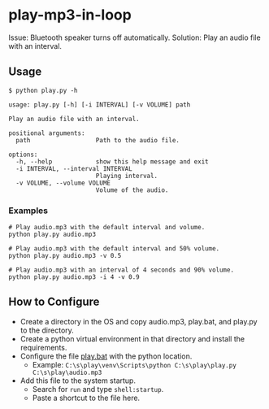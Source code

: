 # play-mp3-in-loop

Issue: Bluetooth speaker turns off automatically.
Solution: Play an audio file with an interval.

## Usage

```shell
$ python play.py -h

usage: play.py [-h] [-i INTERVAL] [-v VOLUME] path

Play an audio file with an interval.

positional arguments:
  path                  Path to the audio file.

options:
  -h, --help            show this help message and exit
  -i INTERVAL, --interval INTERVAL
                        Playing interval.
  -v VOLUME, --volume VOLUME
                        Volume of the audio.
```

### Examples

```shell
# Play audio.mp3 with the default interval and volume.
python play.py audio.mp3

# Play audio.mp3 with the default interval and 50% volume.
python play.py audio.mp3 -v 0.5

# Play audio.mp3 with an interval of 4 seconds and 90% volume.
python play.py audio.mp3 -i 4 -v 0.9
```

## How to Configure

* Create a directory in the OS and copy audio.mp3, play.bat, and play.py to the directory.
* Create a python virtual environment in that directory and install the requirements.
* Configure the file [play.bat](play.bat) with the python location.
  * Example: `C:\s\play\venv\Scripts\python C:\s\play\play.py C:\s\play\audio.mp3`
* Add this file to the system startup.
  * Search for `run` and type `shell:startup`.
  * Paste a shortcut to the file here.
